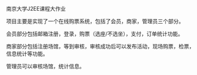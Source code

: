 南京大学J2EE课程大作业

项目主要是实现了一个在线购票系统，包括了会员，商家，管理员三个部分。

会员部分包括邮箱注册，登录，购票（选座/不选坐），支付，订单统计功能。

商家部分包括注册场馆，等到审核，审核成功后可以发布活动，现场购票，检票，信息统计等功能。

管理员可以审核场馆，统计信息。
